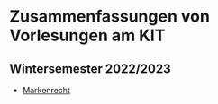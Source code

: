 # Zusammenfassungen von Vorlesungen am KIT

## Wintersemester 2022/2023

- [Markenrecht](./pdfs/Markenrecht.pdf)
